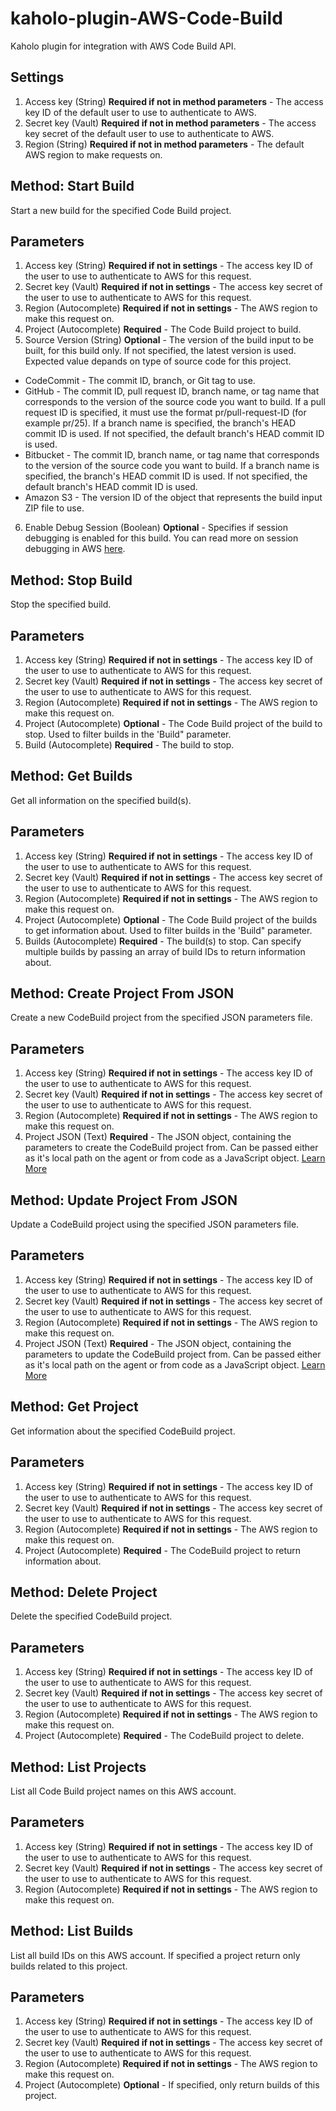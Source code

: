 # kaholo-plugin-AWS-Code-Build
Kaholo plugin for integration with AWS Code Build API.

##  Settings
1. Access key (String) **Required if not in method parameters** - The access key ID of the default user to use to authenticate to AWS.
2. Secret key (Vault) **Required if not in method parameters** - The access key secret of the default user to use to authenticate to AWS.
3. Region (String) **Required if not in method parameters** - The default AWS region to make requests on.

## Method: Start Build
Start a new build for the specified Code Build project.

## Parameters
1. Access key (String) **Required if not in settings** - The access key ID of the user to use to authenticate to AWS for this request.
2. Secret key (Vault) **Required if not in settings** - The access key secret of the user to use to authenticate to AWS for this request.
3. Region (Autocomplete) **Required if not in settings** - The AWS region to make this request on.
4. Project (Autocomplete) **Required** - The Code Build project to build.
5. Source Version (String) **Optional** - The version of the build input to be built, for this build only. If not specified, the latest version is used. Expected value depands on type of source code for this project.
* CodeCommit - The commit ID, branch, or Git tag to use.
* GitHub - The commit ID, pull request ID, branch name, or tag name that corresponds to the version of the source code you want to build. If a pull request ID is specified, it must use the format pr/pull-request-ID (for example pr/25). If a branch name is specified, the branch's HEAD commit ID is used. If not specified, the default branch's HEAD commit ID is used.
* Bitbucket - The commit ID, branch name, or tag name that corresponds to the version of the source code you want to build. If a branch name is specified, the branch's HEAD commit ID is used. If not specified, the default branch's HEAD commit ID is used.
* Amazon S3 - The version ID of the object that represents the build input ZIP file to use.
6. Enable Debug Session (Boolean) **Optional** - Specifies if session debugging is enabled for this build. You can read more on session debugging in AWS [here](https://docs.aws.amazon.com/codebuild/latest/userguide/session-manager.html).

## Method: Stop Build
Stop the specified build.

## Parameters
1. Access key (String) **Required if not in settings** - The access key ID of the user to use to authenticate to AWS for this request.
2. Secret key (Vault) **Required if not in settings** - The access key secret of the user to use to authenticate to AWS for this request.
3. Region (Autocomplete) **Required if not in settings** - The AWS region to make this request on.
4. Project (Autocomplete) **Optional** - The Code Build project of the build to stop. Used to filter builds in the 'Build" parameter.
5. Build (Autocomplete) **Required** - The build to stop.

## Method: Get Builds
Get all information on the specified build(s).

## Parameters
1. Access key (String) **Required if not in settings** - The access key ID of the user to use to authenticate to AWS for this request.
2. Secret key (Vault) **Required if not in settings** - The access key secret of the user to use to authenticate to AWS for this request.
3. Region (Autocomplete) **Required if not in settings** - The AWS region to make this request on.
4. Project (Autocomplete) **Optional** - The Code Build project of the builds to get information about. Used to filter builds in the 'Build" parameter.
5. Builds (Autocomplete) **Required** - The build(s) to stop. Can specify multiple builds by passing an array of build IDs to return information about.

## Method: Create Project From JSON
Create a new CodeBuild project from the specified JSON parameters file.

## Parameters
1. Access key (String) **Required if not in settings** - The access key ID of the user to use to authenticate to AWS for this request.
2. Secret key (Vault) **Required if not in settings** - The access key secret of the user to use to authenticate to AWS for this request.
3. Region (Autocomplete) **Required if not in settings** - The AWS region to make this request on.
4. Project JSON (Text) **Required** - The JSON object, containing the parameters to create the CodeBuild project from. Can be passed either as it's local path on the agent or from code as a JavaScript object.
[Learn More](https://docs.aws.amazon.com/codebuild/latest/userguide/create-project-cli.html)

## Method: Update Project From JSON
Update a CodeBuild project using the specified JSON parameters file.

## Parameters
1. Access key (String) **Required if not in settings** - The access key ID of the user to use to authenticate to AWS for this request.
2. Secret key (Vault) **Required if not in settings** - The access key secret of the user to use to authenticate to AWS for this request.
3. Region (Autocomplete) **Required if not in settings** - The AWS region to make this request on.
4. Project JSON (Text) **Required** - The JSON object, containing the parameters to update the CodeBuild project from. Can be passed either as it's local path on the agent or from code as a JavaScript object.
[Learn More](https://docs.aws.amazon.com/codebuild/latest/userguide/change-project-cli.html)

## Method: Get Project
Get information about the specified CodeBuild project.

## Parameters
1. Access key (String) **Required if not in settings** - The access key ID of the user to use to authenticate to AWS for this request.
2. Secret key (Vault) **Required if not in settings** - The access key secret of the user to use to authenticate to AWS for this request.
3. Region (Autocomplete) **Required if not in settings** - The AWS region to make this request on.
4. Project (Autocomplete) **Required** - The CodeBuild project to return information about.

## Method: Delete Project
Delete the specified CodeBuild project.

## Parameters
1. Access key (String) **Required if not in settings** - The access key ID of the user to use to authenticate to AWS for this request.
2. Secret key (Vault) **Required if not in settings** - The access key secret of the user to use to authenticate to AWS for this request.
3. Region (Autocomplete) **Required if not in settings** - The AWS region to make this request on.
4. Project (Autocomplete) **Required** - The CodeBuild project to delete.

## Method: List Projects
List all Code Build project names on this AWS account.

## Parameters
1. Access key (String) **Required if not in settings** - The access key ID of the user to use to authenticate to AWS for this request.
2. Secret key (Vault) **Required if not in settings** - The access key secret of the user to use to authenticate to AWS for this request.
3. Region (Autocomplete) **Required if not in settings** - The AWS region to make this request on.

## Method: List Builds
List all build IDs on this AWS account. If specified a project return only builds related to this project.

## Parameters
1. Access key (String) **Required if not in settings** - The access key ID of the user to use to authenticate to AWS for this request.
2. Secret key (Vault) **Required if not in settings** - The access key secret of the user to use to authenticate to AWS for this request.
3. Region (Autocomplete) **Required if not in settings** - The AWS region to make this request on.
4. Project (Autocomplete) **Optional** - If specified, only return builds of this project.